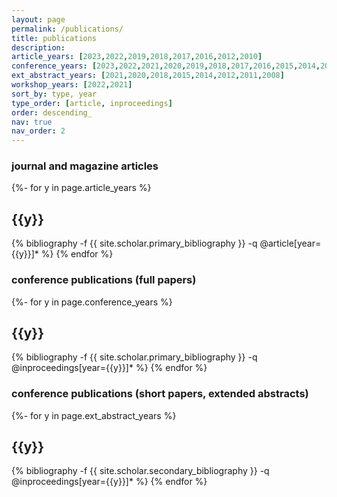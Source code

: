 ```yaml
---
layout: page
permalink: /publications/
title: publications
description: 
article_years: [2023,2022,2019,2018,2017,2016,2012,2010]
conference_years: [2023,2022,2021,2020,2019,2018,2017,2016,2015,2014,2013,2012,2011,2010,2009,2008]
ext_abstract_years: [2021,2020,2018,2015,2014,2012,2011,2008]
workshop_years: [2022,2021]
sort_by: type, year
type_order: [article, inproceedings]
order: descending_
nav: true
nav_order: 2
---
```

 
<!-- _pages/publications.md -->
<div class="publications">

<h3>journal and magazine articles</h3>
{%- for y in page.article_years %}
	<h2 class="year">{{y}}</h2>
	{% bibliography -f {{ site.scholar.primary_bibliography }} -q @article[year={{y}}]* %}
{% endfor %}

<br/>

<h3>conference publications (full papers)</h3>
{%- for y in page.conference_years %}
	<h2 class="year">{{y}}</h2>
	{% bibliography -f {{ site.scholar.primary_bibliography }} -q @inproceedings[year={{y}}]* %}
{% endfor %}

<br/>

<h3>conference publications (short papers, extended abstracts)</h3>
{%- for y in page.ext_abstract_years %}
	<h2 class="year">{{y}}</h2>
	{% bibliography -f {{ site.scholar.secondary_bibliography }} -q @inproceedings[year={{y}}]* %}
{% endfor %}

</div>

